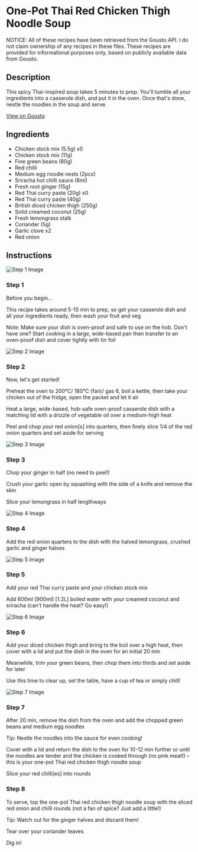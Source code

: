 # One-Pot Thai Red Chicken Thigh Noodle Soup

NOTICE: All of these recipes have been retrieved from the Gousto API. I do not claim ownership of any recipes in these files. These recipes are provided for informational purposes only, based on publicly available data from Gousto.

## Description

This spicy Thai-inspired soup takes 5 minutes to prep. You'll tumble all your ingredients into a casserole dish, and put it in the oven. Once that's done, nestle the noodles in the soup and serve. 

[View on Gousto](https://www.gousto.co.uk/recipes/cookbook/one-pot-thai-red-chicken-noodle-soup)

## Ingredients

- Chicken stock mix (5.5g) x0
- Chicken stock mix (11g)
- Fine green beans (80g)
- Red chilli
- Medium egg noodle nests (2pcs)
- Sriracha hot chilli sauce (8ml)
- Fresh root ginger (15g)
- Red Thai curry paste (20g) x0
- Red Thai curry paste (40g)
- British diced chicken thigh (250g)
- Solid creamed coconut (25g)
- Fresh lemongrass stalk
- Coriander (5g)
- Garlic clove x2
- Red onion

## Instructions

![Step 1 Image](https://production-media.gousto.co.uk/cms/recipe-step-image/Admin10mm-Step-1-1610730664500-x200.jpg)

### Step 1

Before you begin...

This recipe takes around 5-10 min to prep, so get your casserole dish and all your ingredients ready, then wash your fruit and veg

Note: Make sure your dish is oven-proof and safe to use on the hob. Don't have one? Start cooking in a large, wide-based pan then transfer to an oven-proof dish and cover tightly with tin foil

![Step 2 Image](https://production-media.gousto.co.uk/cms/recipe-step-image/step-2-1606304324625-x200.jpg)

### Step 2

Now, let's get started!

Preheat the oven to 200°C/ 180°C (fan)/ gas 6, boil a kettle, then take your chicken out of the fridge, open the packet and let it air

Heat a large, wide-based, hob-safe oven-proof casserole dish with a matching lid with a drizzle of vegetable oil over a medium-high heat

Peel and chop your red onion[s] into quarters, then finely slice 1/4 of the<span class="text-danger"> </span>red onion quarters and set aside for serving

![Step 3 Image](https://production-media.gousto.co.uk/cms/recipe-step-image/step-3-1606304330739-x200.jpg)

### Step 3

Chop your ginger in half (no need to peel!)

Crush your garlic open by squashing with the side of a knife and remove the skin

Slice your lemongrass in half lengthways

![Step 4 Image](https://production-media.gousto.co.uk/cms/recipe-step-image/step-4-1606304335744-x200.jpg)

### Step 4

Add the red onion quarters to the dish with the halved lemongrass, crushed garlic and ginger halves

![Step 5 Image](https://production-media.gousto.co.uk/cms/recipe-step-image/step-5-1606304369744-x200.jpg)

### Step 5

Add your red Thai curry paste and your chicken stock mix

Add 600ml <span class="text-purple">[900ml]</span><span class="text-danger"> [1.2L] </span>boiled water with your creamed coconut and sriracha (can't handle the heat? Go easy!)

![Step 6 Image](https://production-media.gousto.co.uk/cms/recipe-step-image/step-6-1606304381773-x200.jpg)

### Step 6

Add your diced chicken thigh and bring to the boil over a high heat, then cover with a lid and put the dish in the oven for an initial 20 min

Meanwhile, trim your green beans, then chop them into thirds and set aside for later

Use this time to clear up, set the table, have a cup of tea or simply chill!

![Step 7 Image](https://production-media.gousto.co.uk/cms/recipe-step-image/step-7-1606304393909-x200.jpg)

### Step 7

After 20 min, remove the dish from the oven and add the chopped green beans and medium egg noodles

Tip: Nestle the noodles into the sauce for even cooking!

Cover with a lid and return the dish to the oven for 10-12 min further or until the noodles are tender and the chicken is cooked through (no pink meat!) – this is your one-pot Thai red chicken thigh noodle soup

Slice your red chilli[es] into rounds

### Step 8

To serve, top the one-pot Thai red chicken thigh noodle soup with the sliced red onion and chilli rounds (not a fan of spice? Just add a little!)

Tip: Watch out for the ginger halves and discard them!

Tear over your coriander leaves

Dig in!

